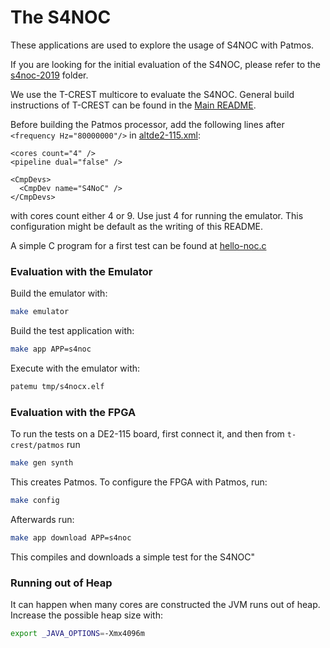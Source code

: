 # The S4NOC

These applications are used to explore the usage of S4NOC with Patmos.

If you are looking for the initial evaluation of the S4NOC, please refer to the [s4noc-2019](../s4noc-2019/README.md) folder.

We use the T-CREST multicore to evaluate the S4NOC.
General build instructions of T-CREST can be found in the [Main README](../../../README.md).

Before building the Patmos processor, add the following lines after `<frequency Hz="80000000"/>` in 
[altde2-115.xml](../../../hardware/config/altde2-115.xml):
```
<cores count="4" />
<pipeline dual="false" />

<CmpDevs>
  <CmpDev name="S4NoC" />
</CmpDevs>
```

with cores count either 4 or 9. Use just 4 for running the emulator.
This configuration might be default as the writing of this README.

A simple C program for a first test can be found at 
[hello-noc.c](hello-noc.c)

### Evaluation with the Emulator

Build the emulator with:
```bash
make emulator
```
Build the test application with:
```bash
make app APP=s4noc
```

Execute with the emulator with:
```bash
patemu tmp/s4nocx.elf
```

### Evaluation with the FPGA

To run the tests on a DE2-115 board, first connect it, 
and then from `t-crest/patmos` run 
```bash
make gen synth
```
This creates Patmos. To configure the FPGA with Patmos, run:
```bash
make config
```
Afterwards run:
```bash
make app download APP=s4noc 
```
This compiles and downloads a simple test for the S4NOC"

### Running out of Heap

It can happen when many cores are constructed the JVM runs out of heap.
Increase the possible heap size with:
```bash
export _JAVA_OPTIONS=-Xmx4096m
```
